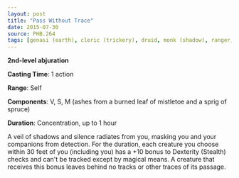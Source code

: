 ```yaml
---
layout: post
title: "Pass Without Trace"
date: 2015-07-30
source: PHB.264
tags: [genasi (earth), cleric (trickery), druid, monk (shadow), ranger, level2, abjuration]
---
```


**2nd-level abjuration**

**Casting Time**: 1 action

**Range**: Self

**Components**: V, S, M (ashes from a burned leaf of mistletoe and a sprig of spruce)

**Duration**: Concentration, up to 1 hour

A veil of shadows and silence radiates from you, masking you and your companions from detection. For the duration, each creature you choose within 30 feet of you (including you) has a +10 bonus to Dexterity (Stealth) checks and can't be tracked except by magical means. A creature that receives this bonus leaves behind no tracks or other traces of its passage.
